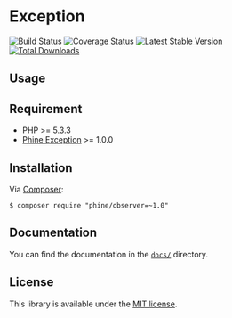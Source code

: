 Exception
=========

[![Build Status][]](https://travis-ci.org/phine/lib-observer)
[![Coverage Status][]](https://coveralls.io/r/phine/lib-observer)
[![Latest Stable Version][]](https://packagist.org/packages/phine/observer)
[![Total Downloads][]](https://packagist.org/packages/phine/observer)

Usage
-----

Requirement
-----------

- PHP >= 5.3.3
- [Phine Exception][] >= 1.0.0

Installation
------------

Via [Composer][]:

    $ composer require "phine/observer=~1.0"

Documentation
-------------

You can find the documentation in the [`docs/`](docs/) directory.

License
-------

This library is available under the [MIT license](LICENSE).

[Build Status]: https://travis-ci.org/phine/lib-observer.png?branch=master
[Coverage Status]: https://coveralls.io/repos/phine/lib-observer/badge.png
[Latest Stable Version]: https://poser.pugx.org/phine/observer/v/stable.png
[Total Downloads]: https://poser.pugx.org/phine/observer/downloads.png
[Phine Exception]: https://github.com/phine/lib-exception
[Composer]: http://getcomposer.org/
